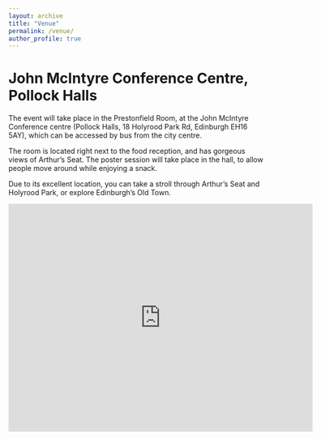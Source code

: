 ```yaml
---
layout: archive
title: "Venue"
permalink: /venue/
author_profile: true
---
```


# John McIntyre Conference Centre, Pollock Halls

The event will take place in the Prestonfield Room, at the John McIntyre Conference centre (Pollock Halls, 18 Holyrood Park Rd, Edinburgh EH16 5AY), which can be accessed by bus from the city centre.

The room is located right next to the food reception, and has gorgeous views of Arthur’s Seat. The poster session will take place in the hall, to allow people move around while enjoying a snack.

Due to its excellent location, you can take a stroll through Arthur’s Seat and Holyrood Park, or explore Edinburgh’s Old Town.

<iframe src="https://www.google.com/maps/embed?pb=!1m18!1m12!1m3!1d2234.5575497273944!2d-3.171793383906!3d55.939707785028396!2m3!1f0!2f0!3f0!3m2!1i1024!2i768!4f13.1!3m3!1m2!1s0x4887b87e1d27d98f%3A0xa04a3830d14ae922!2sJohn%20McIntyre%20Conference%20Centre%2C%20The%20University%20of%20Edinburgh!5e0!3m2!1sen!2suk!4v1659542537522!5m2!1sen!2suk" width="600" height="450" style="border:0;" allowfullscreen="" loading="lazy" referrerpolicy="no-referrer-when-downgrade"></iframe>
